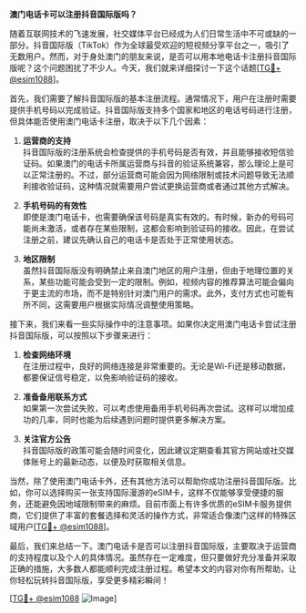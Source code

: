 **澳门电话卡可以注册抖音国际版吗？**

随着互联网技术的飞速发展，社交媒体平台已经成为人们日常生活中不可或缺的一部分。抖音国际版（TikTok）作为全球最受欢迎的短视频分享平台之一，吸引了无数用户。然而，对于身处澳门的朋友来说，是否可以用本地电话卡注册抖音国际版呢？这个问题困扰了不少人。今天，我们就来详细探讨一下这个话题[[TG💪+ @esim1088](https://t.me/s/esim1088)]。

首先，我们需要了解抖音国际版的基本注册流程。通常情况下，用户在注册时需要提供手机号码以完成验证。抖音国际版支持多个国家和地区的电话号码进行注册，但具体能否使用澳门电话卡注册，取决于以下几个因素：

1. **运营商的支持**  
   抖音国际版的注册系统会检查提供的手机号码是否有效，并且能够接收短信验证码。如果澳门的电话卡所属运营商与抖音的验证系统兼容，那么理论上是可以正常注册的。不过，部分运营商可能会因为网络限制或技术问题导致无法顺利接收验证码，这种情况就需要用户尝试更换运营商或者通过其他方式解决。

2. **手机号码的有效性**  
   即使是澳门电话卡，也需要确保该号码是真实有效的。有时候，新办的号码可能尚未激活，或者存在某些限制，这都会影响到验证码的接收。因此，在尝试注册之前，建议先确认自己的电话卡是否处于正常使用状态。

3. **地区限制**  
   虽然抖音国际版没有明确禁止来自澳门地区的用户注册，但由于地理位置的关系，某些功能可能会受到一定的限制。例如，视频内容的推荐算法可能会偏向于更主流的市场，而不是特别针对澳门用户的需求。此外，支付方式也可能有所不同，这需要用户根据实际情况调整使用策略。

接下来，我们来看一些实际操作中的注意事项。如果你决定用澳门电话卡尝试注册抖音国际版，可以按照以下步骤来进行：

1. **检查网络环境**  
   在注册过程中，良好的网络连接是非常重要的。无论是Wi-Fi还是移动数据，都要保证信号稳定，以免影响验证码的接收。

2. **准备备用联系方式**  
   如果第一次尝试失败，可以考虑使用备用手机号码再次尝试。这样可以增加成功的几率，同时也能为后续遇到问题时提供更多解决方案。

3. **关注官方公告**  
   抖音国际版的政策可能会随时间变化，因此建议定期查看其官方网站或社交媒体账号上的最新动态，以便及时获取相关信息。

当然，除了使用澳门电话卡外，还有其他方法可以帮助你成功注册抖音国际版。比如，你可以选择购买一张支持国际漫游的eSIM卡，这样不仅能够享受便捷的服务，还能避免因地域限制带来的麻烦。目前市面上有许多优质的eSIM卡服务提供商，它们提供了丰富的套餐选择和灵活的操作方式，非常适合像澳门这样的特殊区域用户[[TG💪+ @esim1088](https://t.me/s/esim1088)]。

最后，我们来总结一下。澳门电话卡是否可以注册抖音国际版，主要取决于运营商的支持程度以及个人的具体情况。虽然存在一定难度，但只要做好充分准备并采取正确的措施，大多数人都能顺利完成注册过程。希望本文的内容对你有所帮助，让你轻松玩转抖音国际版，享受更多精彩瞬间！

[[TG💪+ @esim1088](https://t.me/s/esim1088) ![Image](https://i.postimg.cc/4NQfJmqS/Snipaste-2025-05-13-00-14-12.png)]